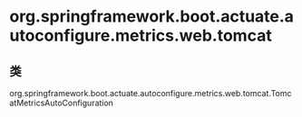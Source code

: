 # org.springframework.boot.actuate.autoconfigure.metrics.web.tomcat

## 类

org.springframework.boot.actuate.autoconfigure.metrics.web.tomcat.TomcatMetricsAutoConfiguration




